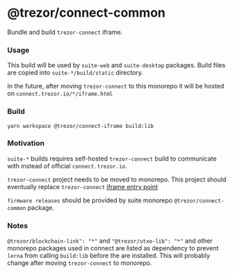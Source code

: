 # @trezor/connect-common

Bundle and build `trezor-connect` iframe.

### Usage

This build will be used by `suite-web` and `suite-desktop` packages.
Build files are copied into `suite-*/build/static` directory.

In the future, after moving `trezor-connect` to this monorepo it will be hosted on `connect.trezor.io/*/iframe.html`

### Build

`yarn workspace @trezor/connect-iframe build:lib`

### Motivation

`suite-*` builds requires self-hosted `trezor-connect` build to communicate with instead of official `connect.trezor.io`.

`trezor-connect` project needs to be moved to monorepo. This project should eventually replace `trezor-connect` [iframe entry point](https://github.com/trezor/connect/blob/develop/src/js/iframe/iframe.js)

`firmware releases` should be provided by suite monorepo `@trezor/connect-common` package.

### Notes

`@trezor/blockchain-link": "*"` and `"@trezor/utxo-lib": "*"` and other monorepo packages used in connect are listed as dependency to prevent `lerna` from calling `build:lib` before the are installed. This will probably change after moving `trezor-connect` to monorepo.
